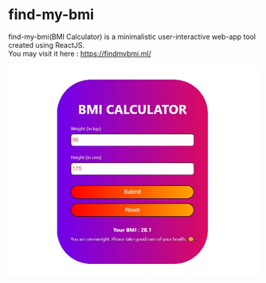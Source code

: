 # find-my-bmi
find-my-bmi(BMI Calculator) is a minimalistic user-interactive web-app tool created using ReactJS.  
You may visit it here : https://findmybmi.ml/

<img src="https://github.com/utkarsh-yadav1231/find-my-bmi/blob/main/public/bmi-webapp-tool.jpg" alt="SS 1"/>
